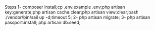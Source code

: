 Steps
    1- composer install;cp .env.example .env;php artisan key:generate;php artisan cache:clear;php artisan view:clear;bash ./vendor/bin/sail up -d;timeout 5;
    2- php artisan migrate;
    3- php artisan passport:install; php artisan db:seed;
    
